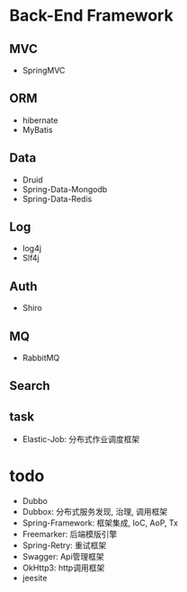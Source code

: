 # Back-End Framework

## MVC

- SpringMVC

## ORM

- hibernate
- MyBatis

## Data

- Druid
- Spring-Data-Mongodb
- Spring-Data-Redis

## Log

- log4j
- Slf4j

## Auth

- Shiro

## MQ

- RabbitMQ

## Search

## task

- Elastic-Job: 分布式作业调度框架

# todo

- Dubbo
- Dubbox: 分布式服务发现, 治理, 调用框架
- Spring-Framework: 框架集成, IoC, AoP, Tx
- Freemarker: 后端模版引擎
- Spring-Retry: 重试框架
- Swagger: Api管理框架
- OkHttp3: http调用框架
- jeesite